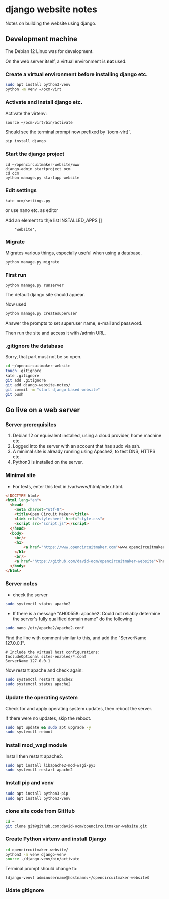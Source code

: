 # django website notes

Notes on building the website using django.

## Development machine

The Debian 12 Linux was for development.

On the web server itself, a virtual environment is **not** used.

### Create a virtual environment before installing django etc.

```bash
sudo apt install python3-venv
python -m venv ~/ocm-virt
```

### Activate and install django etc.

Activate the virtenv:

    source ~/ocm-virt/bin/activate

Should see the terminal prompt now prefixed by '(ocm-virt)`.

```bash
pip install django
```

### Start the django project

```
cd ~/opencircuitmaker-website/www
django-admin startproject ocm
cd ocm
python manage.py startapp website
```

### Edit settings

    kate ocm/settings.py

or use nano etc. as editor

Add an element to thje list INSTALLED_APPS []

        'website',

### Migrate

Migrates various things, especially useful when using a database.

    python manage.py migrate

### First run

    python manage.py runserver

The default django site should appear.

Now used

    python manage.py createsuperuser

Answer the prompts to set superuser name, e-mail and password.

Then run the site and access it with /admin URL.

### .gitignore the database

Sorry, that part must not be so open.

```bash
cd ~/opencircuitmaker-website
touch .gitignore
kate .gitignore
git add .gitignore
git add django-website-notes/
git commit -m "start django based website"
git push
```

## Go live on a web server

### Server prerequisites

1. Debian 12 or equivalent installed, using a cloud provider, home machine etc.
2. Logged into the server with an account that has sudo via ssh.
3. A minimal site is already running using Apache2, to test DNS, HTTPS etc.
4. Python3 is installed on the server.

### Minimal site

- For tests, enter this text in /var/www/html/index.html.

```html
<!DOCTYPE html>
<html lang="en">
  <head>
    <meta charset="utf-8">
    <title>Open Circuit Maker</title>
    <link rel="stylesheet" href="style.css">
    <script src="script.js"></script>
  </head>
  <body>
    <br/>
    <h1>
        <a href="https://www.opencircuitmaker.com">www.opencircuitmaker.com is under construction</a>
    </h1>
    <br/>
    <a href="https://github.com/david-ocm/opencircuitmaker-website">The source for this website is on GitHub<>
  </body>
</html>
```

### Server notes

- check the server

```bash
sudo systemctl status apache2
```


- If there is a message "AH00558: apache2: Could not reliably determine the server's fully qualified domain name" do the following

```bash
sudo nano /etc/apache2/apache2.conf
```

Find the line with comment similar to this, and add the "ServerName 127.0.0.1".

    # Include the virtual host configurations:
    IncludeOptional sites-enabled/*.conf
    ServerName 127.0.0.1

Now restart apache and check again:

```bash
sudo systemctl restart apache2
sudo systemctl status apache2
```

### Update the operating system

Check for and apply operating system updates, then reboot the server.

If there were no updates, skip the reboot.

```bash
sudo apt update && sudo apt upgrade -y
sudo systemctl reboot
```

### Install mod_wsgi module

Install then restart apache2.

```bash
sudo apt install libapache2-mod-wsgi-py3
sudo systemctl restart apache2
```

### Install pip and venv

```bash
sudo apt install python3-pip
sudo apt install python3-venv
```

### clone site code from GitHub

```bash
cd ~
git clone git@github.com:david-ocm/opencircuitmaker-website.git
```

### Create Python virtenv and install Django

```bash
cd opencircuitmaker-website/
python3 -m venv django-venv
source ./django-venv/bin/activate
```

Terminal prompt should change to:

    (django-venv) adminusername@hostname:~/opencircuitmaker-website$

### Udate gitignore
















